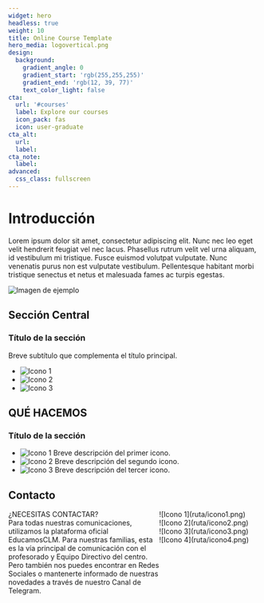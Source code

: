 ```yaml
---
widget: hero
headless: true
weight: 10
title: Online Course Template
hero_media: logovertical.png
design:
  background:
    gradient_angle: 0
    gradient_start: 'rgb(255,255,255)'
    gradient_end: 'rgb(12, 39, 77)'
    text_color_light: false
cta:
  url: '#courses'
  label: Explore our courses
  icon_pack: fas
  icon: user-graduate
cta_alt:
  url:
  label:
cta_note:
  label:
advanced:
  css_class: fullscreen
---
```


# Introducción

Lorem ipsum dolor sit amet, consectetur adipiscing elit. Nunc nec leo eget velit hendrerit feugiat vel nec lacus. Phasellus rutrum velit vel urna aliquam, id vestibulum mi tristique. Fusce euismod volutpat vulputate. Nunc venenatis purus non est vulputate vestibulum. Pellentesque habitant morbi tristique senectus et netus et malesuada fames ac turpis egestas.

![Imagen de ejemplo](ruta/de/la/imagen.jpg)

## Sección Central

### Título de la sección

Breve subtítulo que complementa el título principal.

- ![Icono 1](ruta/icono1.png)
- ![Icono 2](ruta/icono2.png)
- ![Icono 3](ruta/icono3.png)

## QUÉ HACEMOS

### Título de la sección

- ![Icono 1](ruta/icono1.png) Breve descripción del primer icono.
- ![Icono 2](ruta/icono2.png) Breve descripción del segundo icono.
- ![Icono 3](ruta/icono3.png) Breve descripción del tercer icono.

## Contacto

<div style="display: flex;">
    <div style="flex: 60%;">
        ¿NECESITAS CONTACTAR?<br>
        Para todas nuestras comunicaciones, utilizamos la plataforma oficial EducamosCLM. Para nuestras familias, esta es la vía principal de comunicación con el profesorado y Equipo Directivo del centro.<br>
        Pero también nos puedes encontrar en Redes Sociales o mantenerte informado de nuestras novedades a través de nuestro Canal de Telegram.
    </div>
    <div style="flex: 40%;">
        ![Icono 1](ruta/icono1.png)<br>
        ![Icono 2](ruta/icono2.png)<br>
        ![Icono 3](ruta/icono3.png)<br>
        ![Icono 4](ruta/icono4.png)
    </div>
</div>

